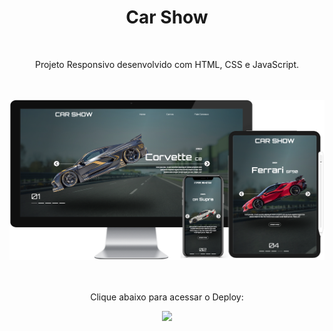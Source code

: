 <h1 align="center">
  Car Show</h1>
<br>
<p align="center">Projeto Responsivo desenvolvido com HTML, CSS e JavaScript.</p>
<br>
<br>

<div align="center">
  <img width="800px" src="https://github.com/feliperyo/car-show/blob/master/assets/mockup.png?raw=true"/>
</div>
<br>
<div align="center">
  <br>
  <p>Clique abaixo para acessar o Deploy:</p>
<a href="https://feliperyo.github.io/car-show/" target="_blank"><img src="https://img.shields.io/website-up-down-green-red/http/cv.lbesson.qc.to.svg"></a>
</div>
